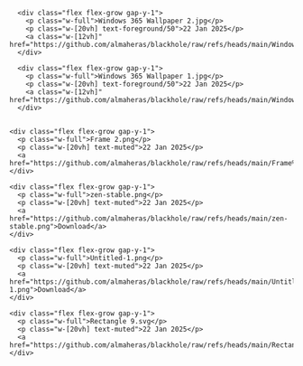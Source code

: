       <div class="flex flex-grow gap-y-1">
        <p class="w-full">Windows 365 Wallpaper 2.jpg</p>
        <p class="w-[20vh] text-foreground/50">22 Jan 2025</p>
        <a class="w-[12vh]" href="https://github.com/almaheras/blackhole/raw/refs/heads/main/Windows%20365%20Wallpaper%202.jpg">Download</a>
      </div>
    
      <div class="flex flex-grow gap-y-1">
        <p class="w-full">Windows 365 Wallpaper 1.jpg</p>
        <p class="w-[20vh] text-foreground/50">22 Jan 2025</p>
        <a class="w-[12vh]" href="https://github.com/almaheras/blackhole/raw/refs/heads/main/Windows%20365%20Wallpaper%201.jpg">Download</a>
      </div>
    

    <div class="flex flex-grow gap-y-1">
      <p class="w-full">Frame 2.png</p>
      <p class="w-[20vh] text-muted">22 Jan 2025</p>
      <a  href="https://github.com/almaheras/blackhole/raw/refs/heads/main/Frame%202.png">Download</a>
    </div>
    
    <div class="flex flex-grow gap-y-1">
      <p class="w-full">zen-stable.png</p>
      <p class="w-[20vh] text-muted">22 Jan 2025</p>
      <a  href="https://github.com/almaheras/blackhole/raw/refs/heads/main/zen-stable.png">Download</a>
    </div>
    
    <div class="flex flex-grow gap-y-1">
      <p class="w-full">Untitled-1.png</p>
      <p class="w-[20vh] text-muted">22 Jan 2025</p>
      <a  href="https://github.com/almaheras/blackhole/raw/refs/heads/main/Untitled-1.png">Download</a>
    </div>
    
    <div class="flex flex-grow gap-y-1">
      <p class="w-full">Rectangle 9.svg</p>
      <p class="w-[20vh] text-muted">22 Jan 2025</p>
      <a  href="https://github.com/almaheras/blackhole/raw/refs/heads/main/Rectangle%209.svg">Download</a>
    </div>
    